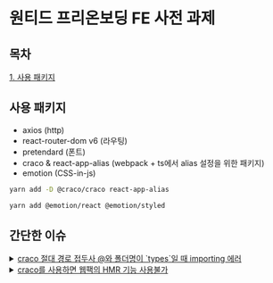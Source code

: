 # 원티드 프리온보딩 FE 사전 과제

## 목차

[1. 사용 패키지](#사용-패키지)

## 사용 패키지

- axios (http)
- react-router-dom v6 (라우팅)
- pretendard (폰트)
- craco & react-app-alias (webpack + ts에서 alias 설정을 위한 패키지)
- emotion (CSS-in-js)

```bash
yarn add -D @craco/craco react-app-alias
```

```bash
yarn add @emotion/react @emotion/styled
```

## 간단한 이슈

<details>
  <summary><u>craco 절대 경로 접두사 @와 폴더명이 `types`일 때 importing 에러</u></summary>
    craco를 통해서 alias 절대 경로를 사용하는데 폴더명을 `types`로 했더니 `@types` 의 형태로 되었다. 이렇게 되면, 기존에 있던 types파일(TS를 지원하는 패키지들 등..)과 혼선이 생길 수 있으니 에러가 발생하는 거 같다. 결국 types에서 typings로 폴더명을 바꾸었더니 원하는대로 내가 직접 만든 타입을 컴포넌트에 import해올 수 있었다.
</details>

<details>
  <summary><u>craco를 사용하면 웹팩의 HMR 기능 사용불가</u></summary>
    찾아보면 이 기능이 지원되면서 CRA의 webpack 세팅을 수정할 방법도 있겠지만.. 
    기본적으로 핫모듈리플레이스 기능이 craco CLI를 사용하면 동작하지 않는다. 
    => 그렇기 때문에 코드를 수정하고 매번 새로고침을 해줘야 한다.(매우 불편)
</details>
